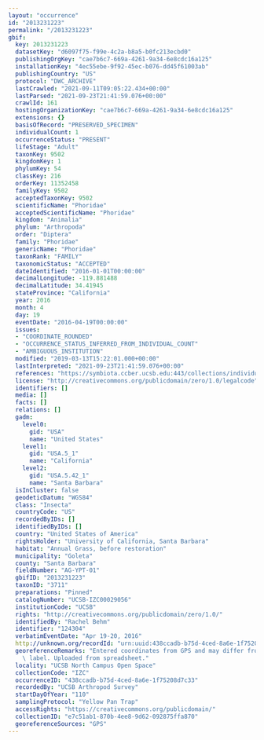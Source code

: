 ```yaml
---
layout: "occurrence"
id: "2013231223"
permalink: "/2013231223"
gbif:
  key: 2013231223
  datasetKey: "d6097f75-f99e-4c2a-b8a5-b0fc213ecbd0"
  publishingOrgKey: "cae7b6c7-669a-4261-9a34-6e8cdc16a125"
  installationKey: "4ec55ebe-9f92-45ec-b076-dd45f61003ab"
  publishingCountry: "US"
  protocol: "DWC_ARCHIVE"
  lastCrawled: "2021-09-11T09:05:22.434+00:00"
  lastParsed: "2021-09-23T21:41:59.076+00:00"
  crawlId: 161
  hostingOrganizationKey: "cae7b6c7-669a-4261-9a34-6e8cdc16a125"
  extensions: {}
  basisOfRecord: "PRESERVED_SPECIMEN"
  individualCount: 1
  occurrenceStatus: "PRESENT"
  lifeStage: "Adult"
  taxonKey: 9502
  kingdomKey: 1
  phylumKey: 54
  classKey: 216
  orderKey: 11352458
  familyKey: 9502
  acceptedTaxonKey: 9502
  scientificName: "Phoridae"
  acceptedScientificName: "Phoridae"
  kingdom: "Animalia"
  phylum: "Arthropoda"
  order: "Diptera"
  family: "Phoridae"
  genericName: "Phoridae"
  taxonRank: "FAMILY"
  taxonomicStatus: "ACCEPTED"
  dateIdentified: "2016-01-01T00:00:00"
  decimalLongitude: -119.881488
  decimalLatitude: 34.41945
  stateProvince: "California"
  year: 2016
  month: 4
  day: 19
  eventDate: "2016-04-19T00:00:00"
  issues:
  - "COORDINATE_ROUNDED"
  - "OCCURRENCE_STATUS_INFERRED_FROM_INDIVIDUAL_COUNT"
  - "AMBIGUOUS_INSTITUTION"
  modified: "2019-03-13T15:22:01.000+00:00"
  lastInterpreted: "2021-09-23T21:41:59.076+00:00"
  references: "https://symbiota.ccber.ucsb.edu:443/collections/individual/index.php?occid=124304"
  license: "http://creativecommons.org/publicdomain/zero/1.0/legalcode"
  identifiers: []
  media: []
  facts: []
  relations: []
  gadm:
    level0:
      gid: "USA"
      name: "United States"
    level1:
      gid: "USA.5_1"
      name: "California"
    level2:
      gid: "USA.5.42_1"
      name: "Santa Barbara"
  isInCluster: false
  geodeticDatum: "WGS84"
  class: "Insecta"
  countryCode: "US"
  recordedByIDs: []
  identifiedByIDs: []
  country: "United States of America"
  rightsHolder: "University of California, Santa Barbara"
  habitat: "Annual Grass, before restoration"
  municipality: "Goleta"
  county: "Santa Barbara"
  fieldNumber: "AG-YPT-01"
  gbifID: "2013231223"
  taxonID: "3711"
  preparations: "Pinned"
  catalogNumber: "UCSB-IZC00029056"
  institutionCode: "UCSB"
  rights: "http://creativecommons.org/publicdomain/zero/1.0/"
  identifiedBy: "Rachel Behm"
  identifier: "124304"
  verbatimEventDate: "Apr 19-20, 2016"
  http://unknown.org/recordId: "urn:uuid:438ccadb-b75d-4ced-8a6e-1f75208d7c33"
  georeferenceRemarks: "Entered coordinates from GPS and may differ from what is on\
    \ label. Uploaded from spreadsheet."
  locality: "UCSB North Campus Open Space"
  collectionCode: "IZC"
  occurrenceID: "438ccadb-b75d-4ced-8a6e-1f75208d7c33"
  recordedBy: "UCSB Arthropod Survey"
  startDayOfYear: "110"
  samplingProtocol: "Yellow Pan Trap"
  accessRights: "https://creativecommons.org/publicdomain/"
  collectionID: "e7c51ab1-870b-4ee8-9d62-092875ffa870"
  georeferenceSources: "GPS"
---
```

